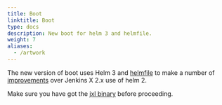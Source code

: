```yaml
---
title: Boot
linktitle: Boot
type: docs
description: New boot for helm 3 and helmfile.
weight: 7
aliases:
  - /artwork
---
```



The new version of boot uses Helm 3 and [helmfile](https://github.com/roboll/helmfile) to make a number of [improvements](benefits) over Jenkins X 2.x use of helm 2.

Make sure you have got the [jxl binary](/docs/alpha/jxl/) before proceeding.

